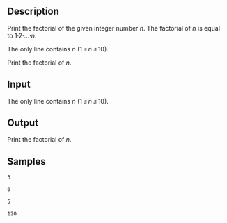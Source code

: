 ## Description

<div><p>Print the factorial of the given integer number <span class="tex-span"><i>n</i></span>. The factorial of <span class="tex-span"><i>n</i></span> is equal to <span class="tex-span">1·2·...·<i>n</i></span>.</p></div><div class="input-specification"><p>The only line contains <span class="tex-span"><i>n</i></span> (<span class="tex-span">1 ≤ <i>n</i> ≤ 10</span>).</p></div><div class="output-specification"><p>Print the factorial of <span class="tex-span"><i>n</i></span>.</p></div>


## Input

<p>The only line contains <span class="tex-span"><i>n</i></span> (<span class="tex-span">1 ≤ <i>n</i> ≤ 10</span>).</p>


## Output

<p>Print the factorial of <span class="tex-span"><i>n</i></span>.</p>


## Samples

```input1
3

```

```output1
6

```






```input2
5

```

```output2
120

```



